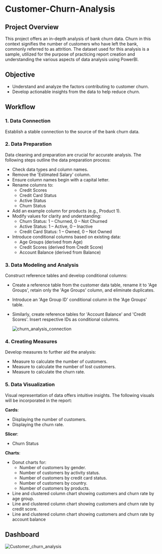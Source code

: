 # Customer-Churn-Analysis

## Project Overview
This project offers an in-depth analysis of bank churn data. Churn in this context signifies the number of customers who have left the bank, commonly referred to as attrition. The dataset used for this analysis is a sample, utilized for the purpose of practicing report creation and understanding the various aspects of data analysis using PowerBI.

## Objective
- Understand and analyze the factors contributing to customer churn.
- Develop actionable insights from the data to help reduce churn.

## Workflow

### 1. Data Connection
Establish a stable connection to the source of the bank churn data.

### 2. Data Preparation
Data cleaning and preparation are crucial for accurate analysis. The following steps outline the data preparation process:

- Check data types and column names.
- Remove the 'Estimated Salary' column.
- Ensure column names begin with a capital letter.
- Rename columns to:
  - Credit Scores
  - Credit Card Status
  - Active Status
  - Churn Status
- Add an example column for products (e.g., Product 1).
- Modify values for clarity and understanding:
  - Churn Status: 1 – Churned, 0 – Not Churned
  - Active Status: 1 – Active, 0 – Inactive
  - Credit Card Status: 1 – Owned, 0 – Not Owned
- Introduce conditional columns based on existing data:
  - Age Groups (derived from Age)
  - Credit Scores (derived from Credit Score)
  - Account Balance (derived from Balance)

### 3. Data Modeling and Analysis
Construct reference tables and develop conditional columns:

- Create a reference table from the customer data table, rename it to 'Age Groups', retain only the 'Age Groups' column, and eliminate duplicates.
- Introduce an 'Age Group ID' conditional column in the 'Age Groups' table.
- Similarly, create reference tables for 'Account Balance' and 'Credit Scores'. Insert respective IDs as conditional columns.

  ![churn_analysis_connection](https://github.com/harshmeshram05/Customer-Churn-Analysis/assets/141904527/8f0fc815-a024-4e84-9465-90b72f4d10cc)

### 4. Creating Measures
Develop measures to further aid the analysis:

- Measure to calculate the number of customers.
- Measure to calculate the number of lost customers.
- Measure to calculate the churn rate.

### 5. Data Visualization
Visual representation of data offers intuitive insights. The following visuals will be incorporated in the report:

**Cards**:
- Displaying the number of customers.
- Displaying the churn rate.

**Slicer**:
- Churn Status

**Charts**:
- Donut charts for:
  - Number of customers by gender.
  - Number of customers by activity status.
  - Number of customers by credit card status.
  - Number of customers by country.
  - Number of customers by products.
- Line and clustered column chart showing customers and churn rate by age group.
- Line and clustered column chart showing customers and churn rate by credit score.
- Line and clustered column chart showing customers and churn rate by account balance

## Dashboard

![Customer_churn_analysis](https://github.com/harshmeshram05/Customer-Churn-Analysis/assets/141904527/b5782f4c-8f69-4abd-a5ef-5021c98a027d)
